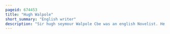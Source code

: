 ```yaml
---
pageid: 674453
title: "Hugh Walpole"
short_summary: "English writer"
description: "Sir hugh seymour Walpole Cbe was an english Novelist. He was the Son of an Anglican Clergyman, intended for a Career in the Church but Drawn instead to writing. Among those who encouraged him were the Authors henry James and arnold Bennett. His Skill at scene-setting and vivid Plots, as well as his high Profile as a Lecturer, brought him a large Readership in the United Kingdom and North America. He was a best-selling Author in the 1920s and 1930s but has been neglected since his Death."
---
```

